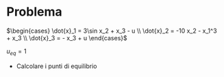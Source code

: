 # Problema

$\begin{cases}
\dot{x}_1 = 3\sin x_2 + x_3 - u \\
\dot{x}_2 = -10 x_2 - x_1^3 + x_3 \\
\dot{x}_3 = - x_3 + u
\end{cases}$

$u_{eq} = 1$

- Calcolare i punti di equilibrio

